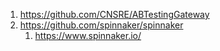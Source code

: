 
1. https://github.com/CNSRE/ABTestingGateway
2. https://github.com/spinnaker/spinnaker
    1. https://www.spinnaker.io/


